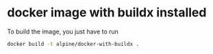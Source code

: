# docker image with buildx installed

To build the image, you just have to run

```bash
docker build -t alpine/docker-with-buildx .
```

